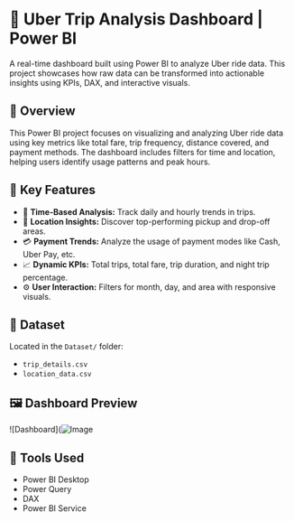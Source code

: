 # 🚕 Uber Trip Analysis Dashboard | Power BI

A real-time dashboard built using Power BI to analyze Uber ride data. This project showcases how raw data can be transformed into actionable insights using KPIs, DAX, and interactive visuals.

## 📌 Overview

This Power BI project focuses on visualizing and analyzing Uber ride data using key metrics like total fare, trip frequency, distance covered, and payment methods. The dashboard includes filters for time and location, helping users identify usage patterns and peak hours.

## 📌 Key Features

- 📅 **Time-Based Analysis:** Track daily and hourly trends in trips.
- 📍 **Location Insights:** Discover top-performing pickup and drop-off areas.
- 💳 **Payment Trends:** Analyze the usage of payment modes like Cash, Uber Pay, etc.
- 📈 **Dynamic KPIs:** Total trips, total fare, trip duration, and night trip percentage.
- ⚙️ **User Interaction:** Filters for month, day, and area with responsive visuals.

## 📁 Dataset

Located in the `Dataset/` folder:
- `trip_details.csv`
- `location_data.csv`

## 🖼️ Dashboard Preview

![Dashboard](![Image](https://github.com/user-attachments/assets/bb9e92e6-4951-4b26-af17-7941fcde7887)

## 📂 Tools Used

- Power BI Desktop  
- Power Query  
- DAX  
- Power BI Service


  



